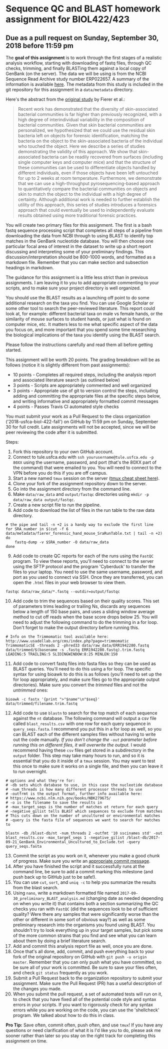 # Sequence QC and BLAST homework assignment for BIOL422/423
## Due as a pull request on Sunday, September 30, 2018 before 11:59 pm

The **goal of this assignment** is to work through the first stages of a realistic analysis workflow, starting with downloading of fastq files, through QC checks, trimming, and finally BLASTing them against a local copy of GenBank (on the server). The data we will be using is from the NCBI Sequence Read Archive study number ERP022657. A summary of the information is available [here](https://www.ncbi.nlm.nih.gov/Traces/study/?WebEnv=NCID_1_128047291_130.14.22.33_5555_1505945515_1626731749_0MetA0_S_HStore&query_key=5). The metadata from this study is included in the git repository for this assignment in a `data/metadata` directory.

Here's the abstract from the [original study](https://trace.ncbi.nlm.nih.gov/Traces/sra/sra.cgi?study=ERP022657) by Fierer et al.:

> Recent work has demonstrated that the diversity of skin-associated bacterial communities is far higher than previously recognized, with a high degree of interindividual variability in the composition of bacterial communities. Given that skin bacterial communities are personalized, we hypothesized that we could use the residual skin bacteria left on objects for forensic identification, matching the bacteria on the object to the skin-associated bacteria of the individual who touched the object. Here we describe a series of studies demonstrating the validity of this approach. We show that skin-associated bacteria can be readily recovered from surfaces (including single computer keys and computer mice) and that the structure of these communities can be used to differentiate objects handled by different individuals, even if those objects have been left untouched for up to 2 weeks at room temperature. Furthermore, we demonstrate that we can use a high-throughput pyrosequencing-based approach to quantitatively compare the bacterial communities on objects and skin to match the object to the individual with a high degree of certainty. Although additional work is needed to further establish the utility of this approach, this series of studies introduces a forensics approach that could eventually be used to independently evaluate results obtained using more traditional forensic practices.

You will create two primary files for this assignment. The first is a bash fastq sequence processing script that completes all steps of a pipeline from downloading the data from NCBI through to using BLAST to identify top matches in the GenBank nucleotide database. You will then choose one particular focal area of interest in the dataset to write up a short report discussing and interpreting some of your preliminary findings. This discussion/interpretation should be 800-1000 words, and formatted as a markdown file. Remember that you can make section and subsection headings in markdown.

The guidance for this assignment is a little less strict than in previous assignments. I am leaving it to you to add appropriate commenting to your scripts, and to make sure your project directory is well organized.

You should use the BLAST results as a launching off point to do some additional research on the taxa you find. You can use Google Scholar or some other tool to search the peer-reviewed literature. This report could look at, for example: different bacterial taxa on male vs female hands, or the similarity of mouse surfaces to student hands, or just what is found on computer mice, etc. It matters less to me what specific aspect of the data you focus on, and more important that you spend some time researching the biological implications of the taxa you identify using the BLAST search.

Please follow the instructions carefully and read them all before getting started.

This assignment will be worth 20 points. The grading breakdown will be as follows (notice it is slightly different from past assignments):

* 10 points - Completes all required steps, including the analysis report and associated literature search (as outlined below)
* 3 points - Scripts are appropriately commented and well organized
* 3 points - Appropriate use of git to version control the steps, including adding and committing the appropriate files at the specific steps below, and writing informative and appropriately formatted commit messages
* 4 points - Passes Travis CI automated style checks

You must submit your work as a Pull Request to the class organization ('2018-usfca-biol-422-fall') on GitHub by 11:59 pm on Sunday, September 30 for full credit. Late assignments will not be accepted, since we will be peer reviewing the code after it is submitted.

Steps:

1. Fork this repository to your own GitHub account.
2. Connect to tule.usfca.edu with `ssh yourusername@tule.usfca.edu -p 80XX` using the username, password, and port (that's the 80XX part of the command) that were emailed to you. You will need to connect to the VPN before you do this if you are off campus.
3. Start a new named `tmux` session on the server ([tmux cheat sheet here](https://gist.github.com/MohamedAlaa/2961058)).
4. Clone your fork of the assignment repository down to the server.
5. Go into the assignment directory from the command line.
6. Make `data/raw_data` and `output/fastqc` directories using `mkdir -p data/raw_data output/fastqc`.
7. Create a new script file to run the pipeline.
8. Add code to download the list of files in the run table to the raw data directory.

```
# the pipe and tail -n +2 is a handy way to exclude the first line
for SRA_number in $(cut -f 6 data/metadata/fierer_forensic_hand_mouse_SraRunTable.txt | tail -n +2)
do
    fastq-dump -v $SRA_number -O data/raw_data
done
```

9. Add code to create QC reports for each of the runs using the `FastQC` program. To view these reports, you'll need to connect to the server using the SFTP protocol and the program 'Cyberduck' to transfer the files to your laptop. You need to use the same username, password, and port as you used to connect via SSH. Once they are transferred, you can open the `.html` files in your web browser to view them.

```
fastqc data/raw_data/*.fastq --outdir=output/fastqc
```

10. Add code to trim the sequences based on their quality scores. This set of parameters trims leading or trailing Ns, discards any sequences below a length of 150 base pairs, and uses a sliding window average method to cut off reads when the base score drops below 25. You will need to adjust the following command to do the trimming in a for loop. Don't forget to make the output directory before running this.

```
# Info on the Trimmomatic tool available here: http://www.usadellab.org/cms/index.php?page=trimmomatic
TrimmomaticSE -threads 2 -phred33 data/raw_data/ERR1942280.fastq data/trimmed/$(basename -s .fastq ERR1942280.fastq).trim.fastq LEADING:5 TRAILING:5 SLIDINGWINDOW:8:25 MINLEN:150
```

11. Add code to convert fastq files into fasta files so they can be used as BLAST queries. You'll need to do this using a for loop. The specific syntax for using bioawk to do this is as follows (you'll need to set up the for loop appropriately, and make sure files go to the appropriate output directories). Make sure you convert the *trimmed* files and not the *untrimmed* ones:

```
bioawk -c fastx '{print ">"$name"\n"$seq}' data/trimmed/filename.trim.fastq
```

12. Add code to use `blastn` to search for the top match of each sequence against the `nt` database. The following command will output a csv file called `blast_results.csv` with one row for each query sequence in `query_seqs.fasta`. I recommend you put this in a for loop as well, so you can BLAST each of the different samples files without having to write out the code manually. *If you don't change the `-out` parameter before running this on different files, it will overwrite the output.* I would recommend having these `csv` files get stored in a subdirectory in the `output` folder. This step may take many hours to run, and so it is essential that you do it inside of a `tmux` session. You may want to test this once to make sure it works on a single file, and then you can leave it to run overnight.

```
# options and what they're for:
# -db sets which database to use, in this case the nucleotide database
# -num_threads is how many different processor threads to use
# -outfrmt is the output format, further info available here:
# https://www.ncbi.nlm.nih.gov/books/NBK279675/
# -o is the filename to save the results in
# -max_target_seqs is the number of matches ot return for each query
# -negative_gilist tells BLAST which sequences to exclude from matches
# This cuts down on the number of uncultured or environmental matches
# -query is the fasta file of sequences we want to search for matches to

blastn -db /blast-db/nt -num_threads 2 -outfmt '10 sscinames std' -out blast_results.csv -max_target_seqs 1 -negative_gilist /blast-db/2017-09-21_GenBank_Environmental_Uncultured_to_Exclude.txt -query query_seqs.fasta
```

13. Commit the script as you work on it, whenever you make a good chunk of progress. Make sure you write
   an [appropriate commit message](https://chris.beams.io/posts/git-commit/).
14. After you have finished the script and it successfully runs at the command line, be sure to add a commit marking this milestone (and push back up to GitHub just to be safe!).
15. You can use `cut`, `sort`, and `uniq -c` to help you summarize the results from the blast search.
16. Using `nano`, write a markdown formatted file named `2017-09-30_preliminary_BLAST_analysis.md` (changing date as needed depending on when you write it) that contains both a section summarizing the QC checks you ran with `FastQC` (did the sequences look to be of sufficient quality? Were there any samples that were significantly worse than the other or different in some sort of obvious way?) as well as some preliminary research into the organisms you found using BLAST. You shouldn't try to look everything up in your target samples, but pick some of the more common strains that you find and see what you can learn about them by doing a brief literature search.
17. Add and commit this analysis report file as well, once you are done.
18. Once that's all done, add, commit, and push everything back to your fork of the original repository on GitHub with `git push -u origin master`. Remember that you can only push what you have committed, so be sure all of your work is committed. Be sure to save your files often, and check `git status` frequently as you work.
19. Submit a Pull Request back to the organization repository to submit your assignment. Make sure the Pull Request (PR) has a useful description of the changes you made.
20. When you submit the pull request, a set of automated tests will run on it, to check that you have fixed all of the potential code style and syntax errors in your scripts. If you want to rigorously check for any syntax errors while you are working on the code, you can use the 'shellcheck' program. We talked about how to do this in class.

**Pro Tip:** Save often, commit often, push often, and use `tmux`! If you have any questions or need clarification of what it is I'd like you to do, please ask me sooner rather than later so you stay on the right track for completing this assignment on time.
